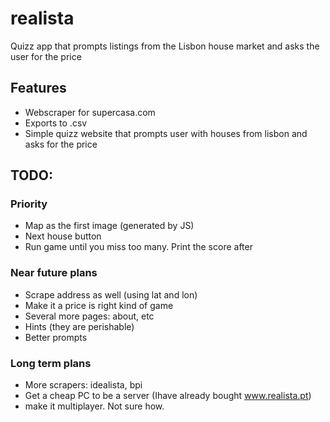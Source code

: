 # realista

Quizz app that prompts listings from the Lisbon house market and asks the user for the price

## Features

- Webscraper for supercasa.com
- Exports to .csv
- Simple quizz website that prompts user with houses from lisbon and asks for the price

## TODO:

### Priority

- Map as the first image (generated by JS)
- Next house button
- Run game until you miss too many. Print the score after

### Near future plans

- Scrape address as well (using lat and lon)
- Make it a price is right kind of game
- Several more pages: about, etc
- Hints (they are perishable)
- Better prompts



### Long term plans

- More scrapers: idealista, bpi
- Get a cheap PC to be a server (Ihave already bought www.realista.pt)
- make it multiplayer. Not sure how.